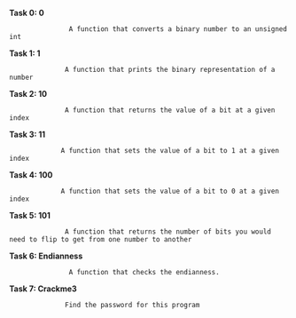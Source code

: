 **Task 0: 0**

                   A function that converts a binary number to an unsigned int

**Task 1: 1**

                  A function that prints the binary representation of a number

**Task 2: 10**

                  A function that returns the value of a bit at a given index

**Task 3: 11**

                 A function that sets the value of a bit to 1 at a given index

**Task 4: 100**

                 A function that sets the value of a bit to 0 at a given index

**Task 5: 101**

                  A function that returns the number of bits you would need to flip to get from one number to another

**Task 6: Endianness**

                   A function that checks the endianness.
                  
**Task 7: Crackme3**

                  Find the password for this program
          


